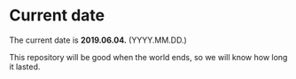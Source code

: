 # Current date

The current date is **2019.06.04.** (YYYY.MM.DD.)

This repository will be good when the world ends, so we will know how long it lasted.